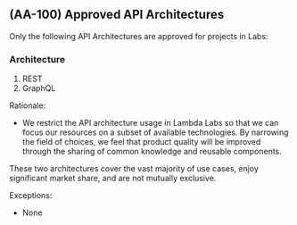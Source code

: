 ## (AA-100) Approved API Architectures
Only the following API Architectures are approved for projects in Labs:

### Architecture
1. REST      
2. GraphQL

Rationale:

- We restrict the API architecture usage in Lambda Labs so that we can focus our resources on a subset of available technologies. By narrowing the field of choices, we feel that product quality will be improved through the sharing of common knowledge and reusable components.

These two architectures cover the vast majority of use cases, enjoy significant market share, and are not mutually exclusive.

Exceptions:

- None
